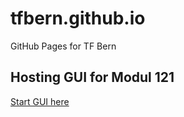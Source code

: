 # tfbern.github.io
GitHub Pages for TF Bern

## Hosting GUI for Modul 121
[Start GUI here](https://github.com/tfbern/m121/blob/master/client/index.html)
